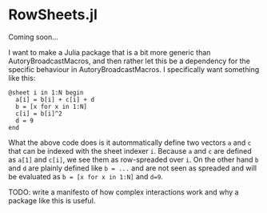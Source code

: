 # RowSheets.jl

Coming soon...

I want to make a Julia package that is a bit more generic than AutoryBroadcastMacros, and then rather let this be a dependency for the specific behaviour in AutoryBroadcastMacros. I specifically want something like this:

```
@sheet i in 1:N begin
  a[i] = b[i] + c[i] + d
  b = [x for x in 1:N]
  c[i] = b[i]^2
  d = 9
end
```

What the above code does is it autommatically define two vectors `a` and `c` that can be indexed with the sheet indexer `i`. Because `a` and `c` are defined as `a[1]` and `c[i]`, we see them as row-spreaded over `i`. On the other hand `b` and `d` are plainly defined like `b = ...` and are not seen as spreaded and will be evaluated as `b = [x for x in 1:N]` and `d=9`.

TODO: write a manifesto of how complex interactions work and why a package like this is useful.
